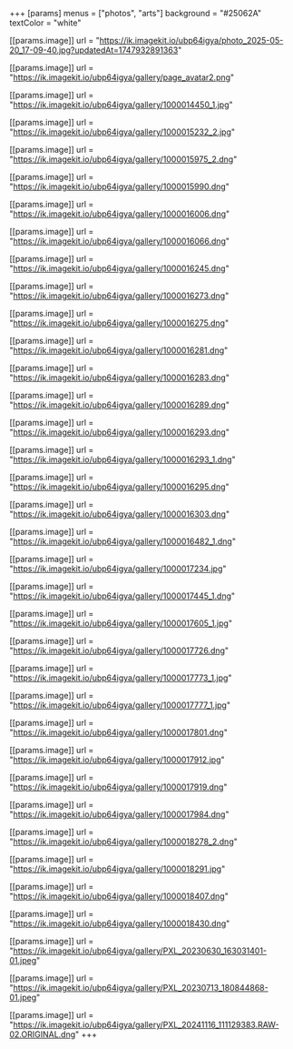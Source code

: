 +++
[params]
menus = ["photos", "arts"]
background = "#25062A"
textColor = "white"

[[params.image]]
url = "https://ik.imagekit.io/ubp64igya/photo_2025-05-20_17-09-40.jpg?updatedAt=1747932891363"

[[params.image]]
url = "https://ik.imagekit.io/ubp64igya/gallery/page_avatar2.png"

[[params.image]]
url = "https://ik.imagekit.io/ubp64igya/gallery/1000014450_1.jpg"

[[params.image]]
url = "https://ik.imagekit.io/ubp64igya/gallery/1000015232_2.jpg"

[[params.image]]
url = "https://ik.imagekit.io/ubp64igya/gallery/1000015975_2.dng"

[[params.image]]
url = "https://ik.imagekit.io/ubp64igya/gallery/1000015990.dng"

[[params.image]]
url = "https://ik.imagekit.io/ubp64igya/gallery/1000016006.dng"

[[params.image]]
url = "https://ik.imagekit.io/ubp64igya/gallery/1000016066.dng"

[[params.image]]
url = "https://ik.imagekit.io/ubp64igya/gallery/1000016245.dng"

[[params.image]]
url = "https://ik.imagekit.io/ubp64igya/gallery/1000016273.dng"

[[params.image]]
url = "https://ik.imagekit.io/ubp64igya/gallery/1000016275.dng"

[[params.image]]
url = "https://ik.imagekit.io/ubp64igya/gallery/1000016281.dng"

[[params.image]]
url = "https://ik.imagekit.io/ubp64igya/gallery/1000016283.dng"

[[params.image]]
url = "https://ik.imagekit.io/ubp64igya/gallery/1000016289.dng"

[[params.image]]
url = "https://ik.imagekit.io/ubp64igya/gallery/1000016293.dng"

[[params.image]]
url = "https://ik.imagekit.io/ubp64igya/gallery/1000016293_1.dng"

[[params.image]]
url = "https://ik.imagekit.io/ubp64igya/gallery/1000016295.dng"

[[params.image]]
url = "https://ik.imagekit.io/ubp64igya/gallery/1000016303.dng"

[[params.image]]
url = "https://ik.imagekit.io/ubp64igya/gallery/1000016482_1.dng"

[[params.image]]
url = "https://ik.imagekit.io/ubp64igya/gallery/1000017234.jpg"

[[params.image]]
url = "https://ik.imagekit.io/ubp64igya/gallery/1000017445_1.dng"

[[params.image]]
url = "https://ik.imagekit.io/ubp64igya/gallery/1000017605_1.jpg"

[[params.image]]
url = "https://ik.imagekit.io/ubp64igya/gallery/1000017726.dng"

[[params.image]]
url = "https://ik.imagekit.io/ubp64igya/gallery/1000017773_1.jpg"

[[params.image]]
url = "https://ik.imagekit.io/ubp64igya/gallery/1000017777_1.jpg"

[[params.image]]
url = "https://ik.imagekit.io/ubp64igya/gallery/1000017801.dng"

[[params.image]]
url = "https://ik.imagekit.io/ubp64igya/gallery/1000017912.jpg"

[[params.image]]
url = "https://ik.imagekit.io/ubp64igya/gallery/1000017919.dng"

[[params.image]]
url = "https://ik.imagekit.io/ubp64igya/gallery/1000017984.dng"

[[params.image]]
url = "https://ik.imagekit.io/ubp64igya/gallery/1000018278_2.dng"

[[params.image]]
url = "https://ik.imagekit.io/ubp64igya/gallery/1000018291.jpg"

[[params.image]]
url = "https://ik.imagekit.io/ubp64igya/gallery/1000018407.dng"

[[params.image]]
url = "https://ik.imagekit.io/ubp64igya/gallery/1000018430.dng"

[[params.image]]
url = "https://ik.imagekit.io/ubp64igya/gallery/PXL_20230630_163031401-01.jpeg"

[[params.image]]
url = "https://ik.imagekit.io/ubp64igya/gallery/PXL_20230713_180844868-01.jpeg"

[[params.image]]
url = "https://ik.imagekit.io/ubp64igya/gallery/PXL_20241116_111129383.RAW-02.ORIGINAL.dng"
+++

